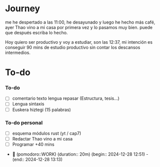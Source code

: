 
# Journey

me he despertado a las 11:00, he desayunado y luego he hecho más café, ayer Thao vino a mi casa por primera vez y lo pasamos muy bien. puede que después escriba lo hecho.


Hoy quiero ser productivo y voy a estudiar, son las 12:37, mi intención es conseguir 90 mins de estudio productivo sin contar los descansos intermedios.

# To-do

### To-do 
- [ ] comentario texto lengua repasar (Estructura, tesis...)
- [ ] Lengua sintaxis
- [ ] Euskera hiztegi (15 palabras) 
### To-do personal
- [ ] esquema módulos rust (yt / cap7)
- [ ] Redactar Thao vino a mi casa
- [ ] Programar +40 mins  

- 🍅 (pomodoro::WORK) (duration:: 20m) (begin:: 2024-12-28 12:51) - (end:: 2024-12-28 13:13)